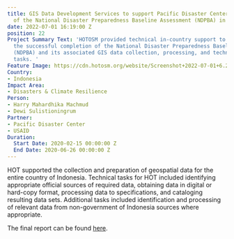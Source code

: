 ```yaml
---
title: GIS Data Development Services to support Pacific Disaster Center’s (PDC) implementation
  of the National Disaster Preparedness Baseline Assessment (NDPBA) in Indonesia
date: 2022-07-01 16:19:00 Z
position: 22
Project Summary Text: 'HOTOSM provided technical in-country support to facilitate
  the successful completion of the National Disaster Preparedness Baseline Assessment
  (NDPBA) and its associated GIS data collection, processing, and technical support
  tasks. '
Feature Image: https://cdn.hotosm.org/website/Screenshot+2022-07-01+6.24.12+PM.png
Country:
- Indonesia
Impact Area:
- Disasters & Climate Resilience
Person:
- Harry Mahardhika Machmud
- Dewi Sulistioningrum
Partner:
- Pacific Disaster Center
- USAID
Duration:
  Start Date: 2020-02-15 00:00:00 Z
  End Date: 2020-06-26 00:00:00 Z
---
```


HOT supported the collection and preparation of geospatial data for the entire country of Indonesia. Technical tasks for HOT included identifying appropriate official sources of required data, obtaining data in digital or hard-copy format, processing data to specifications, and cataloging resulting data sets. Additional tasks included identification and processing of relevant data from non-government of Indonesia sources where appropriate.

The final report can be found [here](https://www.pdc.org/wp-content/uploads/NDPBA_IDN_Final_Report_English.pdf).